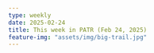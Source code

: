 ```yaml
---
type: weekly
date: 2025-02-24
title: This week in PATR (Feb 24, 2025)
feature-img: "assets/img/big-trail.jpg"
---
```



